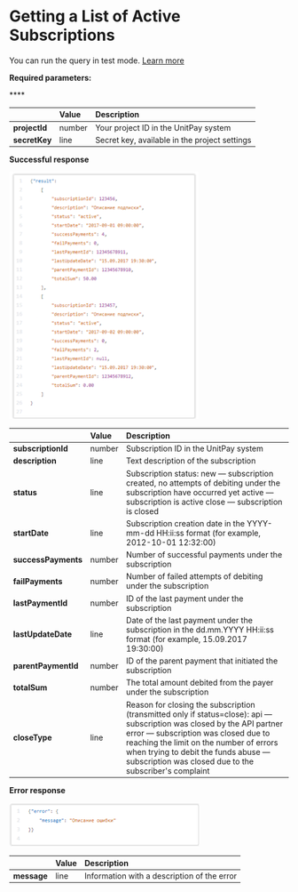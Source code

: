 # Getting a List of Active Subscriptions

#### 

You can run the query in test mode. [Learn more](../../other/test-api.md)

**Required parameters:**

\*\*\*\*

|  | **Value** | **Description** |
| :--- | :--- | :--- |
| **projectId** | number | Your project ID in the UnitPay system |
| **secretKey** | line | Secret key, available in the project settings |

**Successful response**

![](../../.gitbook/assets/image%20%2841%29.png)

|  | **Value** | **Description** |
| :--- | :--- | :--- |
| **subscriptionId** | number | Subscription ID in the UnitPay system |
| **description** | line | Text description of the subscription |
| **status** | line | Subscription status:   new — subscription created, no attempts of debiting under the subscription have occurred yet   active — subscription is active   close — subscription is closed |
| **startDate** | line | Subscription creation date in the YYYY-mm-dd HH:ii:ss format \(for example, 2012-10-01 12:32:00\) |
| **successPayments** | number | Number of successful payments under the subscription |
| **failPayments** | number | Number of failed attempts of debiting under the subscription |
| **lastPaymentId** | number | ID of the last payment under the subscription |
| **lastUpdateDate** | line | Date of the last payment under the subscription in the dd.mm.YYYY HH:ii:ss format \(for example, 15.09.2017 19:30:00\) |
| **parentPaymentId** | number | ID of the parent payment that initiated the subscription |
| **totalSum** | number | The total amount debited from the payer under the subscription |
| **closeType** | line | Reason for closing the subscription \(transmitted only if status=close\):   api — subscription was closed by the API partner   error — subscription was closed due to reaching the limit on the number of errors when trying to debit the funds   abuse — subscription was closed due to the subscriber's complaint |

**Error response**

![](../../.gitbook/assets/image%20%2839%29.png)

|  | **Value** | **Description** |
| :--- | :--- | :--- |
| **message** | line | Information with a description of the error |

